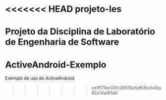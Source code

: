 <<<<<<< HEAD
projeto-les
===========

Projeto da Disciplina de Laboratório de Engenharia de Software
=======
ActiveAndroid-Exemplo
=====================

Exemplo de uso do ActiveAndroid
>>>>>>> ce1ff7fdc00fc39816a5d63bcb48a92a14a181a6
